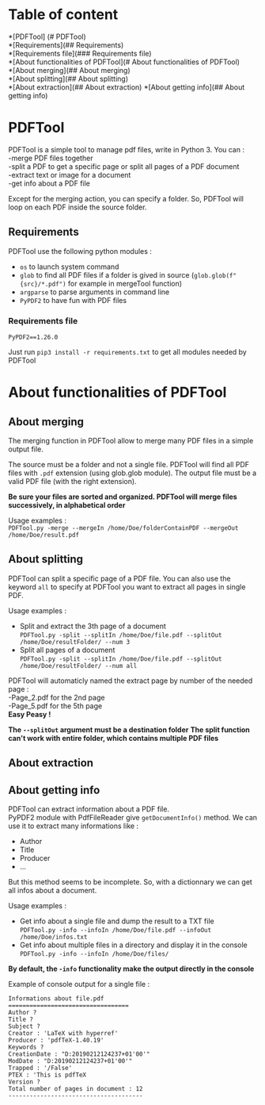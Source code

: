 
# Table of content

*[PDFTool] (# PDFTool)  
*[Requirements](## Requirements)  
*[Requirements file](### Requirements file)  
*[About functionalities of PDFTool](# About functionalities of PDFTool)  
*[About merging](## About merging)  
*[About splitting](## About splitting)  
*[About extraction](## About extraction)
*[About getting info](## About getting info)  




# PDFTool


PDFTool is a simple tool to manage pdf files, write in Python 3. You can :   
-merge PDF files together  
-split a PDF to get a specific page or split all pages of a PDF document  
-extract text or image for a document  
-get info about a PDF file

Except for the merging action, you can specify a folder. So, PDFTool will loop on each PDF inside the source folder.

## Requirements


PDFTool use the following python modules :
- `os` to launch system command
- `glob` to find all PDF files if a folder is gived in source (`glob.glob(f"{src}/*.pdf")` for example in mergeTool function)
- `argparse` to parse arguments in command line
- `PyPDF2` to have fun with PDF files

### Requirements file
```
PyPDF2==1.26.0
```
Just run `pip3 install -r requirements.txt` to get all modules needed by PDFTool

# About functionalities of PDFTool

## About merging

The merging function in PDFTool allow to merge many PDF files in a simple output file.

The source must be a folder and not a single file. PDFTool will find all PDF files with `.pdf` extension (using glob.glob module).
The output file must be a valid PDF file (with the right extension).

**Be sure your files are sorted and organized. PDFTool will merge files successively, in alphabetical order**

Usage examples :  
`PDFTool.py -merge --mergeIn /home/Doe/folderContainPDF --mergeOut /home/Doe/result.pdf `  


## About splitting

PDFTool can split a specific page of a PDF file. You can also use the keyword `all` to specify at PDFTool you want to extract all pages in single PDF.

Usage examples :   
- Split and extract the 3th page of a document  
`PDFTool.py -split --splitIn /home/Doe/file.pdf --splitOut /home/Doe/resultFolder/ --num 3`
- Split all pages of a document  
`PDFTool.py -split --splitIn /home/Doe/file.pdf --splitOut /home/Doe/resultFolder/ --num all`

PDFTool will automaticly named the extract page by number of the needed page :   
-Page_2.pdf for the 2nd page  
-Page_5.pdf for the 5th page  
**Easy Peasy !**

**The `--splitOut` argument must be a destination folder**
**The split function can't work with entire folder, which contains multiple PDF files**


## About extraction

## About getting info

PDFTool can extract information about a PDF file.  
PyPDF2 module with PdfFileReader give `getDocumentInfo()` method. We can use it to extract many informations like :  
- Author
- Title
- Producer
- ...

But this method seems to be incomplete. So, with a dictionnary we can get all infos about a document.

Usage examples :
- Get info about a single file and dump the result to a TXT file  
`PDFTool.py -info --infoIn /home/Doe/file.pdf --infoOut /home/Doe/infos.txt`  
- Get info about multiple files in a directory and display it in the console  
`PDFTool.py -info --infoIn /home/Doe/files/`

**By default, the `-info` functionality make the output directly in the console**


Example of console output for a single file :
```
Informations about file.pdf
==================================
Author ?
Title ?
Subject ?
Creator : 'LaTeX with hyperref'
Producer : 'pdfTeX-1.40.19'
Keywords ?
CreationDate : "D:20190212124237+01'00'"
ModDate : "D:20190212124237+01'00'"
Trapped : '/False'
PTEX : 'This is pdfTeX
Version ?
Total number of pages in document : 12
--------------------------------------
```
